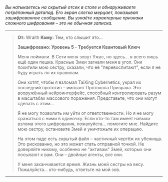 _Вы натыкаетесь на скрытый отсек в столе и обнаруживаете потрёпанный датапад. Его экран слегка мерцает, показывая зашифрованное сообщение. Вы узнаёте характерные признаки сложного шифрования – это не обычная записка._

---

> **От:** Wraith
> **Кому:** Тем, кто слышит это…
>
> **Зашифровано: Уровень 5 – Требуется Квантовый Ключ**
>
> Меня поймали. В Сети меня зовут Ужас, но здесь… я всего лишь ещё один пешка. Красные Змеи загнали меня в угол. Они похитили мою сестру, сказали, что её "перевоспитают", если я не буду играть по их правилам.
>
> Они хотят, чтобы я взломал TaiXing Cybernetics, украл их последний прототип – имплант Протокола Призрака. Это вооружённый нейроинтерфейс, способный контролировать разум в масштабах массового поражения. Представьте, что они могут сделать с этим…
>
> Я не могу позволить им уйти от ответственности. Но я не могу сражаться с ними в одиночку. Если кто-то там имеет навыки взлома этого шифрования, пожалуйста… помогите мне. Найдите мою сестру, остановите Змей и уничтожьте их операцию.
>
> На этом паде есть скрытый файл – частичный чертёж их убежища. Это рискованно, но это может стать отправной точкой. Не доверяйте никому, особенно не "активам" Змей, которых они посылают к вам. Они – двойные агенты, все они.
>
> У меня заканчивается время. Жизнь моей сестры на весу. Пожалуйста… кто-нибудь, ответьте на мой зов.

---
